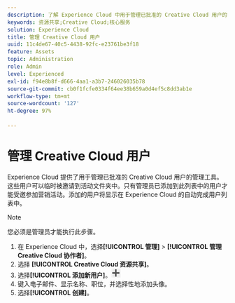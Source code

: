```yaml
---
description: 了解 Experience Cloud 中用于管理已批准的 Creative Cloud 用户的管理工具。
keywords: 资源共享;Creative Cloud;核心服务
solution: Experience Cloud
title: 管理 Creative Cloud 用户
uuid: 11c4de67-40c5-4438-92fc-e23761be3f18
feature: Assets
topic: Administration
role: Admin
level: Experienced
exl-id: f94e8b8f-d666-4aa1-a3b7-246026035b78
source-git-commit: cb0f1fcfe0334f64ee38b659a0d4ef5c8dd3ab1e
workflow-type: tm+mt
source-wordcount: '127'
ht-degree: 97%

---
```


# 管理 Creative Cloud 用户

Experience Cloud 提供了用于管理已批准的 Creative Cloud 用户的管理工具。这些用户可以临时被邀请到活动文件夹中。只有管理员已添加到此列表中的用户才能受邀参加营销活动。添加的用户将显示在 Experience Cloud 的自动完成用户列表中。

>[!NOTE]
>
>您必须是管理员才能执行此步骤。

1. 在 Experience Cloud 中，选择&#x200B;**[!UICONTROL 管理]** > **[!UICONTROL 管理 Creative Cloud 协作者]**。
1. 选择 **[!UICONTROL Creative Cloud 资源共享]**。
1. 选择&#x200B;**[!UICONTROL 添加新用户]**。![添加新用户](assets/mac_add_icon.png)
1. 键入电子邮件、显示名称、职位，并选择性地添加头像。
1. 选择&#x200B;**[!UICONTROL 创建]**。
